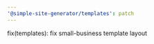 ```yaml
---
'@simple-site-generator/templates': patch
---
```


fix(templates): fix small-business template layout
